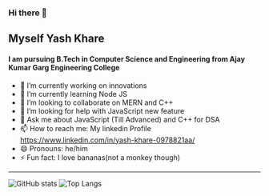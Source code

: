 ### Hi there 👋
## Myself Yash Khare 
#### I am pursuing B.Tech in Computer Science and Engineering from Ajay Kumar Garg Engineering College

  - 🔭 I’m currently working on innovations <br>
  - 🌱 I’m currently learning Node JS <br>
  - 👯 I’m looking to collaborate on MERN and C++ <br>
  - 🤔 I’m looking for help with JavaScript new feature <br>
  - 💬 Ask me about JavaScript (Till Advanced) and C++ for DSA <br>
  - 📫 How to reach me: My linkedin Profile https://www.linkedin.com/in/yash-khare-0978821aa/ <br>
  - 😄 Pronouns: he/him <br>
  - ⚡ Fun fact: I love bananas(not a monkey though) <br>
  <hr>
  
  ![GitHub stats](https://github-readme-stats.vercel.app/api?username=khareyash05&show_icons=true&theme=tokyonight)
 ![Top Langs](https://github-readme-stats.vercel.app/api/top-langs/?username=khareyash05)
